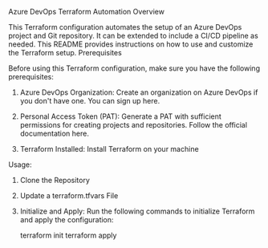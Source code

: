 Azure DevOps Terraform Automation
Overview

This Terraform configuration automates the setup of an Azure DevOps project and Git repository. It can be extended to include a CI/CD pipeline as needed. This README provides instructions on how to use and customize the Terraform setup.
Prerequisites

Before using this Terraform configuration, make sure you have the following prerequisites:

1. Azure DevOps Organization: Create an organization on Azure DevOps if you don't have one. You can sign up here.

2. Personal Access Token (PAT): Generate a PAT with sufficient permissions for creating projects and repositories. Follow the official documentation here.

3. Terraform Installed: Install Terraform on your machine

Usage:

1. Clone the Repository
2. Update a terraform.tfvars File
3. Initialize and Apply: Run the following commands to initialize Terraform and apply the configuration:

   terraform init
   terraform apply
